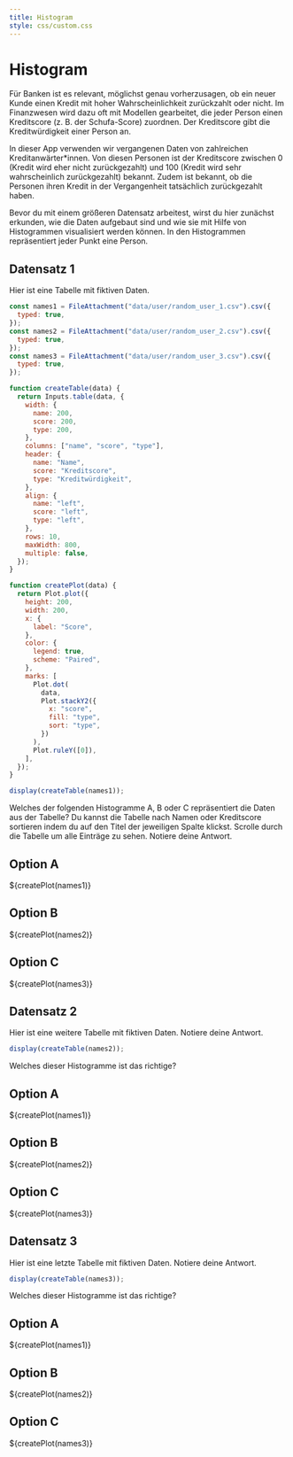 ```yaml
---
title: Histogram
style: css/custom.css
---
```


# Histogram

Für Banken ist es relevant, möglichst genau vorherzusagen, ob ein neuer Kunde einen Kredit mit hoher Wahrscheinlichkeit zurückzahlt oder nicht. Im Finanzwesen wird dazu oft mit Modellen gearbeitet, die jeder Person einen Kreditscore (z. B. der Schufa-Score) zuordnen. Der Kreditscore gibt die Kreditwürdigkeit einer Person an.

In dieser App verwenden wir vergangenen Daten von zahlreichen Kreditanwärter\*innen. Von diesen Personen ist der Kreditscore zwischen 0 (Kredit wird eher nicht zurückgezahlt) und 100 (Kredit wird sehr wahrscheinlich zurückgezahlt) bekannt. Zudem ist bekannt, ob die Personen ihren Kredit in der Vergangenheit tatsächlich zurückgezahlt haben.

Bevor du mit einem größeren Datensatz arbeitest, wirst du hier zunächst erkunden, wie die Daten aufgebaut sind und wie sie mit Hilfe von Histogrammen visualisiert werden können. In den Histogrammen repräsentiert jeder Punkt eine Person.

## Datensatz 1

Hier ist eine Tabelle mit fiktiven Daten.

```js
const names1 = FileAttachment("data/user/random_user_1.csv").csv({
  typed: true,
});
const names2 = FileAttachment("data/user/random_user_2.csv").csv({
  typed: true,
});
const names3 = FileAttachment("data/user/random_user_3.csv").csv({
  typed: true,
});

function createTable(data) {
  return Inputs.table(data, {
    width: {
      name: 200,
      score: 200,
      type: 200,
    },
    columns: ["name", "score", "type"],
    header: {
      name: "Name",
      score: "Kreditscore",
      type: "Kreditwürdigkeit",
    },
    align: {
      name: "left",
      score: "left",
      type: "left",
    },
    rows: 10,
    maxWidth: 800,
    multiple: false,
  });
}

function createPlot(data) {
  return Plot.plot({
    height: 200,
    width: 200,
    x: {
      label: "Score",
    },
    color: {
      legend: true,
      scheme: "Paired",
    },
    marks: [
      Plot.dot(
        data,
        Plot.stackY2({
          x: "score",
          fill: "type",
          sort: "type",
        })
      ),
      Plot.ruleY([0]),
    ],
  });
}
```

```js
display(createTable(names1));
```

<div class="tip" label="Aufgabe">
Welches der folgenden Histogramme A, B oder C repräsentiert die Daten aus der Tabelle? 
Du kannst die Tabelle nach Namen oder Kreditscore sortieren indem du auf den Titel der jeweiligen Spalte klickst. Scrolle durch die Tabelle um alle Einträge zu sehen.
Notiere deine Antwort. 
</div>

<div class="grid grid-cols-3">
  <div class="card" style="max-width: 200px; "><h2>Option A</h2>${createPlot(names1)}</div>
  <div class="card" style="max-width: 200px; "><h2>Option B</h2>${createPlot(names2)}</div>
  <div class="card" style="max-width: 200px; "><h2>Option C</h2>${createPlot(names3)}</div>
</div>

## Datensatz 2

<div class="tip" label="Aufgabe">
Hier ist eine weitere Tabelle mit fiktiven Daten. Notiere deine Antwort. 
</div>

```js
display(createTable(names2));
```

Welches dieser Histogramme ist das richtige?

<div class="grid grid-cols-3">
  <div class="card" style="max-width: 200px; "><h2>Option A</h2>${createPlot(names1)}</div>
  <div class="card" style="max-width: 200px; "><h2>Option B</h2>${createPlot(names2)}</div>
  <div class="card" style="max-width: 200px; "><h2>Option C</h2>${createPlot(names3)}</div>
</div>

## Datensatz 3

<div class="tip" label="Aufgabe">
Hier ist eine letzte Tabelle mit fiktiven Daten. Notiere deine Antwort. 
</div>

```js
display(createTable(names3));
```

Welches dieser Histogramme ist das richtige?

<div class="grid grid-cols-3">
  <div class="card" style="max-width: 200px; "><h2>Option A</h2>${createPlot(names1)}</div>
  <div class="card" style="max-width: 200px; "><h2>Option B</h2>${createPlot(names2)} </div>
  <div class="card" style="max-width: 200px; "><h2>Option C</h2>${createPlot(names3)} </div>
</div>
